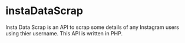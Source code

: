 # instaDataScrap
Insta Data Scrap is an API to scrap some details of any Instagram users using thier username. This API is written in PHP.
